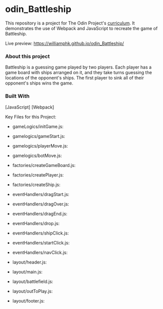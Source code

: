# odin_Battleship
This repository is a project for The Odin Project's [curriculum](https://www.theodinproject.com/lessons/javascript-battleship). It demonstrates the use of Webpack and JavaScript to recreate the game of Battleship.

Live preview: https://williamphk.github.io/odin_Battleship/

### About this project
Battleship is a guessing game played by two players. Each player has a game board with ships arranged on it, and they take turns guessing the locations of the opponent's ships. The first player to sink all of their opponent's ships wins the game.

### Built With
[JavaScript]
[Webpack]

Key Files for this Project:
- gameLogics/initGame.js: 
- gamelogics/gameStart.js: 
- gamelogics/playerMove.js: 
- gamelogics/botMove.js:

- factories/createGameBoard.js:
- factories/createPlayer.js:
- factories/createShip.js:

- eventHandlers/dragStart.js:
- eventHandlers/dragOver.js:
- eventHandlers/dragEnd.js:
- eventHandlers/drop.js:
- eventHandlers/shipClick.js:
- eventHandlers/startClick.js:
- eventHandlers/navClick.js:

- layout/header.js:
- layout/main.js:
- layout/battlefield.js:
- layout/outToPlay.js:
- layout/footer.js:
